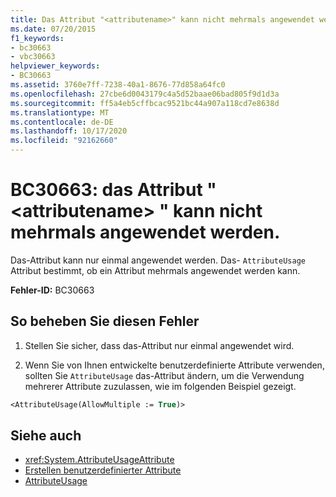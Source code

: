 ```yaml
---
title: Das Attribut "<attributename>" kann nicht mehrmals angewendet werden.
ms.date: 07/20/2015
f1_keywords:
- bc30663
- vbc30663
helpviewer_keywords:
- BC30663
ms.assetid: 3760e7ff-7238-40a1-8676-77d858a64fc0
ms.openlocfilehash: 27cbe6d0043179c4a5d52baae06bad805f9d1d3a
ms.sourcegitcommit: ff5a4eb5cffbcac9521bc44a907a118cd7e8638d
ms.translationtype: MT
ms.contentlocale: de-DE
ms.lasthandoff: 10/17/2020
ms.locfileid: "92162660"
---
```

# <a name="bc30663-attribute-attributename-cannot-be-applied-multiple-times"></a>BC30663: das Attribut " \<attributename> " kann nicht mehrmals angewendet werden.

Das-Attribut kann nur einmal angewendet werden. Das- `AttributeUsage` Attribut bestimmt, ob ein Attribut mehrmals angewendet werden kann.

 **Fehler-ID:** BC30663

## <a name="to-correct-this-error"></a>So beheben Sie diesen Fehler

1. Stellen Sie sicher, dass das-Attribut nur einmal angewendet wird.

2. Wenn Sie von Ihnen entwickelte benutzerdefinierte Attribute verwenden, sollten Sie `AttributeUsage` das-Attribut ändern, um die Verwendung mehrerer Attribute zuzulassen, wie im folgenden Beispiel gezeigt.

```vb
<AttributeUsage(AllowMultiple := True)>
```

## <a name="see-also"></a>Siehe auch

- <xref:System.AttributeUsageAttribute>
- [Erstellen benutzerdefinierter Attribute](../../programming-guide/concepts/attributes/creating-custom-attributes.md)
- [AttributeUsage](../../programming-guide/concepts/attributes/attributeusage.md)
